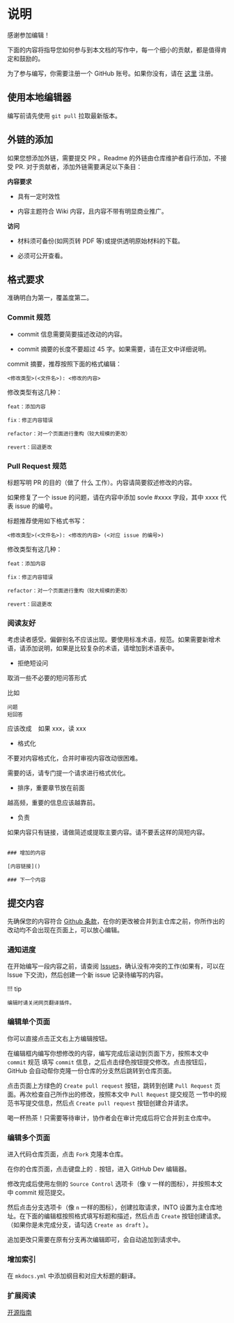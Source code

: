 # 说明

感谢参加编辑！

下面的内容将指导您如何参与到本文档的写作中，每一个细小的贡献，都是值得肯定和鼓励的。

为了参与编写，你需要注册一个 GitHub 账号。如果你没有，请在 [这里](https://github.com/signup) 注册。

## 使用本地编辑器

编写前请先使用 `git pull` 拉取最新版本。

## 外链的添加

如果您想添加外链，需要提交 PR 。Readme 的外链由仓库维护者自行添加，不接受 PR.
对于贡献者，添加外链需要满足以下条目：

**内容要求**

* 具有一定时效性

* 内容主题符合 Wiki 内容，且内容不带有明显商业推广。

**访问**

* 材料须可备份(如网页转 PDF 等)或提供透明原始材料的下载。

* 必须可公开查看。

## 格式要求

准确明白为第一，覆盖度第二。

### Commit 规范

* commit 信息需要简要描述改动的内容。

* commit 摘要的长度不要超过 45 字。如果需要，请在正文中详细说明。

commit 摘要，推荐按照下面的格式编辑：

```
<修改类型>(<文件名>): <修改的内容>
```

修改类型有这几种：

    feat：添加内容

    fix：修正内容错误

    refactor：对一个页面进行重构（较大规模的更改）

    revert：回退更改

### Pull Request 规范

标题写明 PR 的目的（做了 什么 工作）。内容请简要叙述修改的内容。

如果修复了一个 issue 的问题，请在内容中添加 sovle #xxxx 字段，其中 xxxx 代表 issue 的编号。

标题推荐使用如下格式书写：

```
<修改类型>(<文件名>): <修改的内容> (<对应 issue 的编号>)
```

修改类型有这几种：

    feat：添加内容

    fix：修正内容错误

    refactor：对一个页面进行重构（较大规模的更改）

    revert：回退更改

### 阅读友好

考虑读者感受。偏僻别名不应该出现。要使用标准术语，规范。如果需要新增术语，请添加说明，如果是比较复杂的术语，请增加到术语表中。

* 拒绝短设问

取消一些不必要的短问答形式

比如

```
问题
短回答
```

应该改成 ` ` 如果 xxx，读 xxx ` `

* 格式化

不要对内容格式化，合并时审视内容改动很困难。

需要的话，请专门提一个请求进行格式优化。

* 排序，重要章节放在前面

越高频，重要的信息应该越靠前。

* 负责

如果内容只有链接，请做简述或提取主要内容。请不要丢这样的简短内容。

```

### 增加的内容

[内容链接]()

### 下一个内容

```

## 提交内容

先确保您的内容符合 [Github 条款](https://docs.github.com/en/site-policy/acceptable-use-policies/github-acceptable-use-policies)，在你的更改被合并到主仓库之前，你所作出的改动均不会出现在页面上，可以放心编辑。

### 通知进度

在开始编写一段内容之前，请查阅 [Issues](https://github.com/sudoskys/StableDiffusionBook/issues)，确认没有冲突的工作(如果有，可以在 Issue 下交流)，然后创建一个新 issue 记录待编写的内容。

!!! tip

    编辑时请关闭网页翻译插件。

### 编辑单个页面

你可以直接点击正文右上方编辑按钮。

在编辑框内编写你想修改的内容，编写完成后滚动到页面下方，按照本文中 `commit` 规范 填写 `commit` 信息，之后点击绿色按钮提交修改。点击按钮后，GitHub 会自动帮你克隆一份仓库的分支然后跳转到仓库页面。

点击页面上方绿色的 `Create pull request` 按钮，跳转到创建 `Pull Request` 页面。再次检查自己所作出的修改，按照本文中 `Pull Request` 提交规范 一节中的规范书写提交信息，然后点 `Create pull request` 按钮创建合并请求。

喝一杯热茶！只需要等待审计，协作者会在审计完成后将它合并到主仓库中。

### 编辑多个页面

进入代码仓库页面，点击 `Fork` 克隆本仓库。

在你的仓库页面，点击键盘上的 `.` 按钮，进入 GitHub Dev 编辑器。

修改完成后使用左侧的 `Source Control` 选项卡（像 `V` 一样的图标），并按照本文中 commit 规范提交。

然后点击分支选项卡（像 `n` 一样的图标），创建拉取请求，INTO 设置为主仓库地址。在下面的编辑框按照格式填写标题和描述，然后点击 `Create` 按钮创建请求。（如果你是未完成分支，请勾选 `Create as draft` ）。

追加更改只需要在原有分支再次编辑即可，会自动追加到请求中。

### 增加索引

在 `mkdocs.yml` 中添加纲目和对应大标题的翻译。

### 扩展阅读

[开源指南](https://opensource.guide/zh-hans/)
